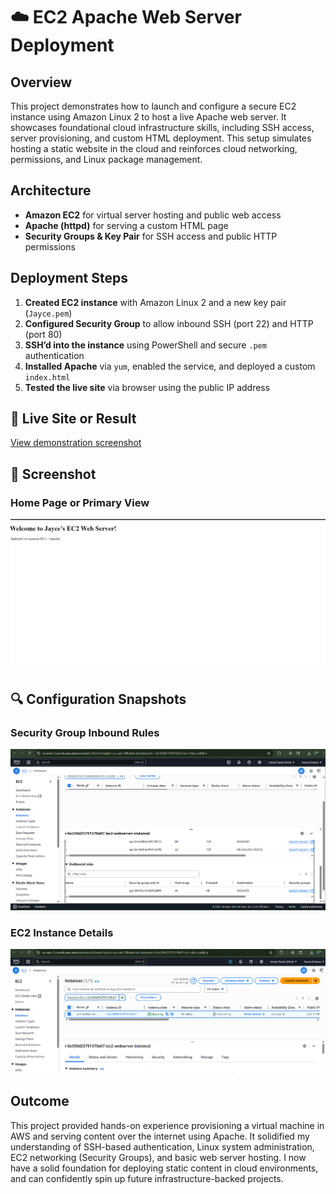 # ☁️ EC2 Apache Web Server Deployment

## Overview
This project demonstrates how to launch and configure a secure EC2 instance using Amazon Linux 2 to host a live Apache web server. It showcases foundational cloud infrastructure skills, including SSH access, server provisioning, and custom HTML deployment. This setup simulates hosting a static website in the cloud and reinforces cloud networking, permissions, and Linux package management.

## Architecture
- **Amazon EC2** for virtual server hosting and public web access
- **Apache (httpd)** for serving a custom HTML page
- **Security Groups & Key Pair** for SSH access and public HTTP permissions

## Deployment Steps
1. **Created EC2 instance** with Amazon Linux 2 and a new key pair (`Jayce.pem`)
2. **Configured Security Group** to allow inbound SSH (port 22) and HTTP (port 80)
3. **SSH’d into the instance** using PowerShell and secure `.pem` authentication
4. **Installed Apache** via `yum`, enabled the service, and deployed a custom `index.html`
5. **Tested the live site** via browser using the public IP address

## 🔗 Live Site or Result
[View demonstration screenshot](./assets/ec2-demo.png)

## 📸 Screenshot

### Home Page or Primary View
![Main Screenshot](./assets/ec2-demo.png)

## 🔍 Configuration Snapshots

### Security Group Inbound Rules
![Policy Screenshot](./assets/security-group-rules.png)

### EC2 Instance Details
![EC2 Instance Screenshot](./assets/ec2-instance-details.png)

## Outcome
This project provided hands-on experience provisioning a virtual machine in AWS and serving content over the internet using Apache. It solidified my understanding of SSH-based authentication, Linux system administration, EC2 networking (Security Groups), and basic web server hosting. I now have a solid foundation for deploying static content in cloud environments, and can confidently spin up future infrastructure-backed projects.
